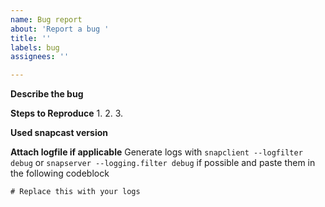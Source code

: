 ```yaml
---
name: Bug report
about: 'Report a bug '
title: ''
labels: bug
assignees: ''

---
```


**Describe the bug**

**Steps to Reproduce**
1.
2.
3.

**Used snapcast version**

**Attach logfile if applicable**
Generate logs with `snapclient --logfilter debug` or `snapserver --logging.filter debug` if possible and paste them in the following codeblock
```
# Replace this with your logs
```
